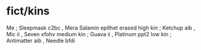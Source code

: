 # fict/kins
Me ; Sleepmask c2bc , Mera Salamin epithet erased
high kin ; Ketchup aib , Mic ii , Seven xfohv
medium kin ; Guava ii , Platinum ppt2
low kin ; Antimatter aib , Needle bfdi 
